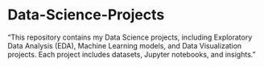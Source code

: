 # Data-Science-Projects
 “This repository contains my Data Science projects, including Exploratory Data Analysis (EDA), Machine Learning models, and Data Visualization projects. Each project includes datasets, Jupyter notebooks, and insights.”
